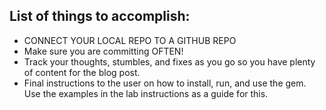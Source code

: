## List of things to accomplish:
  - CONNECT YOUR LOCAL REPO TO A GITHUB REPO
  - Make sure you are committing OFTEN!
  - Track your thoughts, stumbles, and fixes as you go so you have plenty of content for the blog post.
  - Final instructions to the user on how to install, run, and use the gem. Use the examples
  in the lab instructions as a guide for this.
